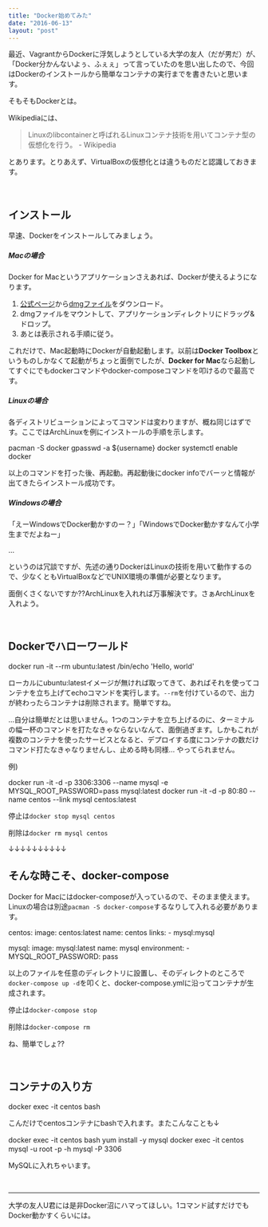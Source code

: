 ```yaml
---
title: "Docker始めてみた"
date: "2016-06-13"
layout: "post"
---
```


最近、VagrantからDockerに浮気しようとしている大学の友人（だが男だ）が、「Docker分かんないよぅ、ふぇぇ」って言っていたのを思い出したので、今回はDockerのインストールから簡単なコンテナの実行までを書きたいと思います。

そもそもDockerとは。

Wikipediaには、

> Linuxのlibcontainerと呼ばれるLinuxコンテナ技術を用いてコンテナ型の仮想化を行う。 - Wikipedia

とあります。とりあえず、VirtualBoxの仮想化とは違うものだと認識しておきます。

 

## インストール

早速、Dockerをインストールしてみましょう。

##### Macの場合

Docker for Macというアプリケーションさえあれば、Dockerが使えるようになります。

1. [公式ページ](https://docs.docker.com/docker-for-mac/)から[dmgファイル](https://download.docker.com/mac/stable/Docker.dmg)をダウンロード。
2. dmgファイルをマウントして、アプリケーションディレクトリにドラッグ&ドロップ。
3. あとは表示される手順に従う。

これだけで、Mac起動時にDockerが自動起動します。以前は**Docker Toolbox**というものしかなくて起動がちょっと面倒でしたが、**Docker for Mac**なら起動してすぐにでもdockerコマンドやdocker-composeコマンドを叩けるので最高です。

##### Linuxの場合

各ディストリビューションによってコマンドは変わりますが、概ね同じはずです。ここではArchLinuxを例にインストールの手順を示します。

pacman -S docker
gpasswd -a ${username} docker
systemctl enable docker

以上のコマンドを打った後、再起動。再起動後にdocker infoでバーッと情報が出てきたらインストール成功です。

##### Windowsの場合

「えーWindowsでDocker動かすのー？」「WindowsでDocker動かすなんて小学生までだよねー」

...

というのは冗談ですが、先述の通りDockerはLinuxの技術を用いて動作するので、少なくともVirtualBoxなどでUNIX環境の準備が必要となります。

面倒くさくないですか??ArchLinuxを入れれば万事解決です。さぁArchLinuxを入れよう。

 

## Dockerでハローワールド

docker run -it --rm ubuntu:latest /bin/echo 'Hello, world'

ローカルにubuntu:latestイメージが無ければ取ってきて、あればそれを使ってコンテナを立ち上げてechoコマンドを実行します。`--rm`を付けているので、出力が終わったらコンテナは削除されます。簡単ですね。

...自分は簡単だとは思いません。1つのコンテナを立ち上げるのに、ターミナルの幅一杯のコマンドを打たなきゃならないなんて、面倒過ぎます。しかもこれが複数のコンテナを使ったサービスとなると、デプロイする度にコンテナの数だけコマンド打たなきゃなりませんし、止める時も同様... やってられません。

例)

docker run -it -d -p 3306:3306 --name mysql -e MYSQL\_ROOT\_PASSWORD=pass mysql:latest
docker run -it -d -p 80:80 --name centos --link mysql centos:latest

停止は`docker stop mysql centos`

削除は`docker rm mysql centos`

↓↓↓↓↓↓↓↓↓↓

## そんな時こそ、docker-compose

Docker for Macにはdocker-composeが入っているので、そのまま使えます。Linuxの場合は別途`pacman -S docker-compose`するなりして入れる必要があります。

centos:
    image: centos:latest
    name: centos
    links:
        - mysql:mysql

mysql:
    image: mysql:latest
    name: mysql
    environment:
        - MYSQL\_ROOT\_PASSWORD: pass

以上のファイルを任意のディレクトリに設置し、そのディレクトのところで`docker-compose up -d`を叩くと、docker-compose.ymlに沿ってコンテナが生成されます。

停止は`docker-compose stop`

削除は`docker-compose rm`

ね、簡単でしょ??

 

## コンテナの入り方

docker exec -it centos bash

こんだけでcentosコンテナにbashで入れます。またこんなことも↓

docker exec -it centos bash yum install -y mysql
docker exec -it centos　mysql -u root -p -h mysql -P 3306

MySQLに入れちゃいます。

 

* * *

大学の友人U君には是非Docker沼にハマってほしい。1コマンド試すだけでもDocker動かすくらいには。
